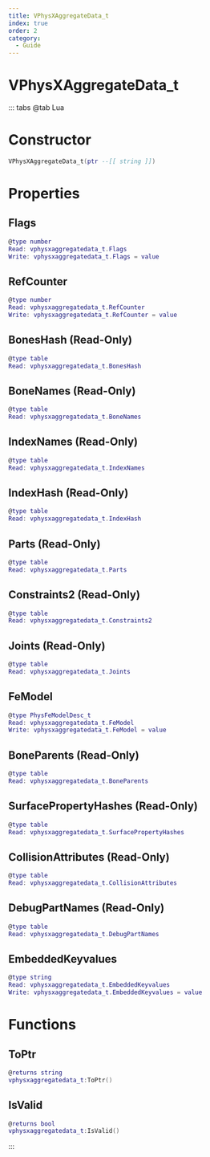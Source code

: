 ```yaml
---
title: VPhysXAggregateData_t
index: true
order: 2
category:
  - Guide
---
```


# VPhysXAggregateData_t

::: tabs
@tab Lua
# Constructor
```lua
VPhysXAggregateData_t(ptr --[[ string ]])
```
# Properties
## Flags 
```lua
@type number
Read: vphysxaggregatedata_t.Flags
Write: vphysxaggregatedata_t.Flags = value
```
## RefCounter 
```lua
@type number
Read: vphysxaggregatedata_t.RefCounter
Write: vphysxaggregatedata_t.RefCounter = value
```
## BonesHash (Read-Only)
```lua
@type table
Read: vphysxaggregatedata_t.BonesHash
```
## BoneNames (Read-Only)
```lua
@type table
Read: vphysxaggregatedata_t.BoneNames
```
## IndexNames (Read-Only)
```lua
@type table
Read: vphysxaggregatedata_t.IndexNames
```
## IndexHash (Read-Only)
```lua
@type table
Read: vphysxaggregatedata_t.IndexHash
```
## Parts (Read-Only)
```lua
@type table
Read: vphysxaggregatedata_t.Parts
```
## Constraints2 (Read-Only)
```lua
@type table
Read: vphysxaggregatedata_t.Constraints2
```
## Joints (Read-Only)
```lua
@type table
Read: vphysxaggregatedata_t.Joints
```
## FeModel 
```lua
@type PhysFeModelDesc_t
Read: vphysxaggregatedata_t.FeModel
Write: vphysxaggregatedata_t.FeModel = value
```
## BoneParents (Read-Only)
```lua
@type table
Read: vphysxaggregatedata_t.BoneParents
```
## SurfacePropertyHashes (Read-Only)
```lua
@type table
Read: vphysxaggregatedata_t.SurfacePropertyHashes
```
## CollisionAttributes (Read-Only)
```lua
@type table
Read: vphysxaggregatedata_t.CollisionAttributes
```
## DebugPartNames (Read-Only)
```lua
@type table
Read: vphysxaggregatedata_t.DebugPartNames
```
## EmbeddedKeyvalues 
```lua
@type string
Read: vphysxaggregatedata_t.EmbeddedKeyvalues
Write: vphysxaggregatedata_t.EmbeddedKeyvalues = value
```
# Functions
## ToPtr
```lua
@returns string
vphysxaggregatedata_t:ToPtr()
```
## IsValid
```lua
@returns bool
vphysxaggregatedata_t:IsValid()
```

:::